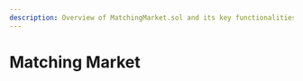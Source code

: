 ```yaml
---
description: Overview of MatchingMarket.sol and its key functionalities
---
```


# Matching Market

